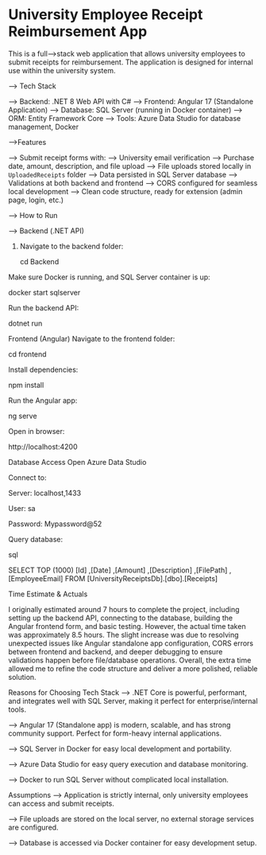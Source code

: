 # University Employee Receipt Reimbursement App

This is a full-->stack web application that allows university employees to submit receipts for reimbursement. The application is designed for internal use within the university system.

--> Tech Stack

--> Backend: .NET 8 Web API with C#
--> Frontend: Angular 17 (Standalone Application)
--> Database: SQL Server (running in Docker container)
--> ORM: Entity Framework Core
--> Tools: Azure Data Studio for database management, Docker

-->Features

--> Submit receipt forms with:
  --> University email verification
  --> Purchase date, amount, description, and file upload
--> File uploads stored locally in `UploadedReceipts` folder
--> Data persisted in SQL Server database
--> Validations at both backend and frontend
--> CORS configured for seamless local development
--> Clean code structure, ready for extension (admin page, login, etc.)

--> How to Run

--> Backend (.NET API)

1. Navigate to the backend folder:
  
   cd Backend

Make sure Docker is running, and SQL Server container is up:

   docker start sqlserver

Run the backend API:

   dotnet run

Frontend (Angular)
Navigate to the frontend folder:


   cd frontend

Install dependencies:

   npm install

Run the Angular app:


  ng serve

Open in browser:

http://localhost:4200

Database Access
Open Azure Data Studio

Connect to:

Server: localhost,1433

User: sa

Password: Mypassword@52

Query database:

sql

SELECT TOP (1000) [Id]
      ,[Date]
      ,[Amount]
      ,[Description]
      ,[FilePath]
      ,[EmployeeEmail]
  FROM [UniversityReceiptsDb].[dbo].[Receipts]


 Time Estimate & Actuals

 I originally estimated around 7 hours to complete the project, including setting up the backend API, connecting to the database, building the Angular frontend form, and basic testing. 
 However, the actual time taken was approximately 8.5 hours. The slight increase was due to resolving unexpected issues like Angular standalone app configuration, 
 CORS errors between frontend and backend, and deeper debugging to ensure validations happen before file/database operations. 
 Overall, the extra time allowed me to refine the code structure and deliver a more polished, reliable solution.

Reasons for Choosing Tech Stack
--> .NET Core is powerful, performant, and integrates well with SQL Server, making it perfect for enterprise/internal tools.

--> Angular 17 (Standalone app) is modern, scalable, and has strong community support. Perfect for form-heavy internal applications.

--> SQL Server in Docker for easy local development and portability.

--> Azure Data Studio for easy query execution and database monitoring.

--> Docker to run SQL Server without complicated local installation.


Assumptions
--> Application is strictly internal, only university employees can access and submit receipts.

--> File uploads are stored on the local server, no external storage services are configured.

--> Database is accessed via Docker container for easy development setup.


   
